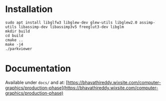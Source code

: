 # Installation

```
sudo apt install libglfw3 libglew-dev glew-utils libglew2.0 assimp-utils libassimp-dev libassimp3v5 freeglut3-dev libglm
mkdir build
cd build
cmake ..
make -j4
./parkviewer
```

# Documentation

Available under ```docs/``` and at: [https://bhavathireddy.wixsite.com/computer-graphics/production-phase](https://bhavathireddy.wixsite.com/computer-graphics/production-phase)
